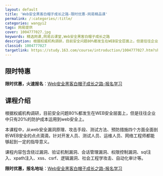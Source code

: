 ```yaml
---
layout: default
title: 'Web安全黑客白帽子成长之路-限时优惠-网易精品课'
permalink: /:categories/:title/
categories: wangyi2
tags: 网易提供
cover: 1004777027.jpg
keywords: 精选网课,网易云课堂,Web安全黑客白帽子成长之路
description: 根据权威机构调研，目前安全问题80%都发生在WEB安全层面上，但是往往企业中只有20%的防护成本运用到web安全上。本课
classid: 1004777027
targetlink: https://study.163.com/course/introduction/1004777027.htm?share=1&shareId=1025206652&utm_campaign=share&utm_medium=iphoneShare&utm_source=&utm_u=1025206652
---
```


## 限时特惠

**限时优惠，火速报名**：[Web安全黑客白帽子成长之路-报名学习](https://study.163.com/course/introduction/1004777027.htm?share=1&shareId=1025206652&utm_campaign=share&utm_medium=iphoneShare&utm_source=&utm_u=1025206652)

## 课程介绍

根据权威机构调研，目前安全问题80%都发生在WEB安全层面上，但是往往企业中只有20%的防护成本运用到web安全上。

本课程中，从web安全漏洞原理、攻击手段、测试方法、预防措施四个方面全面剖析WEB安全的点点滴滴，针对开发人员、测试人员、运维人员、网络工程师都能够起到一定的指导意义。

课程内容包含绕过漏洞、验证机制漏洞、会话管理漏洞、权限控制漏洞、sql注入、xpath注入、xss、csrf、逻辑漏洞、社会工程学攻击、自动化审计等。

**限时优惠，报名地址**：[Web安全黑客白帽子成长之路-报名学习](https://study.163.com/course/introduction/1004777027.htm?share=1&shareId=1025206652&utm_campaign=share&utm_medium=iphoneShare&utm_source=&utm_u=1025206652)

